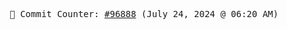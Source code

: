 <p align="center">
    <samp>
        📮 Commit Counter: <a href="https://github.com/Javascript-void0/Javascript-void0/commits/main">#96888</a> (July 24, 2024 @ 06:20 AM)
    </samp>
</p>